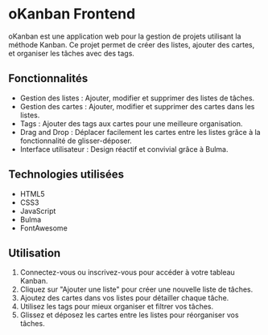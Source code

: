 # oKanban Frontend

oKanban est une application web pour la gestion de projets utilisant la méthode Kanban. Ce projet permet de créer des listes, ajouter des cartes, et organiser les tâches avec des tags.

## Fonctionnalités

- Gestion des listes : Ajouter, modifier et supprimer des listes de tâches.
- Gestion des cartes : Ajouter, modifier et supprimer des cartes dans les listes.
- Tags : Ajouter des tags aux cartes pour une meilleure organisation.
- Drag and Drop : Déplacer facilement les cartes entre les listes grâce à la fonctionnalité de glisser-déposer.
- Interface utilisateur : Design réactif et convivial grâce à Bulma.

## Technologies utilisées

- HTML5
- CSS3
- JavaScript
- Bulma
- FontAwesome

## Utilisation

1. Connectez-vous ou inscrivez-vous pour accéder à votre tableau Kanban.
2. Cliquez sur "Ajouter une liste" pour créer une nouvelle liste de tâches.
3. Ajoutez des cartes dans vos listes pour détailler chaque tâche.
4. Utilisez les tags pour mieux organiser et filtrer vos tâches.
5. Glissez et déposez les cartes entre les listes pour réorganiser vos tâches.
